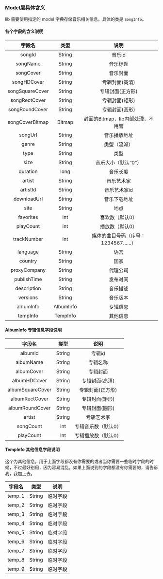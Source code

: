  ### Model层具体含义
 
 lib 需要使用指定的 model 字典存储音乐相关信息。具体的类是 `SongInfo`。
 
 #### 各个字段的含义说明
 
 | 字段名      |    类型 | 说明  |
 | :--------: | :--------:| :--: |
 | songId  | String |  音乐id   |
 | songName  | String |  音乐标题   |
 | songCover  | String |  音乐封面   |
 | songHDCover  | String |  专辑封面(高清)   |
 | songSquareCover  | String |  专辑封面(正方形)   |
 | songRectCover  | String |  专辑封面(矩形)   |
 | songRoundCover  | String |  专辑封面(圆形)   |
 | songCoverBitmap  | Bitmap |  封面的Bitmap，lib内部处理，不用管   |
 | songUrl  | String |  音乐播放地址   |
 | genre  | String |  类型（流派）   |
 | type  | String |  类型   |
 | size  | String |  音乐大小（默认“0”）   |
 | duration  | long |  音乐长度   |
 | artist  | String |  音乐艺术家   |
 | artistId  | String |  音乐艺术家id   |
 | downloadUrl  | String |  音乐下载地址   |
 | site  | String |  地点   |
 | favorites  | int |  喜欢数（默认0）   |
 | playCount  | int |  播放数（默认0）   |
 | trackNumber  | int |  媒体的曲目号码（序号：1234567……）   |
 | language  | String |  语言   |
 | country  | String |  国家   |
 | proxyCompany  | String |  代理公司   |
 | publishTime  | String |  发布时间   |
 | description  | String |  音乐描述   |
 | versions  | String |  音乐版本   |
 | albumInfo  | AlbumInfo |  专辑信息   |
 | tempInfo  | TempInfo |  其他信息   |****
 
 
 #### AlbumInfo 专辑信息字段说明
   
  | 字段名      |    类型 | 说明  |
  | :--------: | :--------:| :--: |
  | albumId  | String |  专辑id   |
  | albumName  | String |  专辑名称   |
  | albumCover  | String |  专辑封面   |
  | albumHDCover  | String |  专辑封面(高清)   |
  | albumSquareCover  | String |  专辑封面(正方形)   |
  | albumRectCover  | String | 专辑封面(矩形)   |
  | albumRoundCover  | String | 专辑封面(圆形)   |
  | artist  | String | 专辑艺术家   |
  | songCount  | int | 专辑音乐数（默认0）   |
  | playCount  | int | 专辑播放数（默认0）   |
  
   
 #### TempInfo 其他信息字段说明
 
 这个为其他信息，用于上面字段都没有你需要的或者当你需要一些临时字段的时候，不过最好别用，因为容易混乱，如果上面说到的字段都没有你需要的，请告诉我，我加上去。
 
   | 字段名      |    类型 | 说明  |
   | :--------: | :--------:| :--: |
   | temp_1  | String |  临时字段   |
   | temp_2  | String |  临时字段   |
   | temp_3  | String |  临时字段   |
   | temp_4  | String |  临时字段   |
   | temp_5  | String |  临时字段   |
   | temp_6  | String |  临时字段   |
   | temp_7  | String |  临时字段   |
   | temp_8  | String |  临时字段   |
   | temp_9  | String |  临时字段   |
 
 
       
 
 
 
 
 
 
 
 
 
 
 
 
 
 
 
 
 
 
 
 
 
 
 
 
 
 
 
 
 
 
 
 
 
   
 
